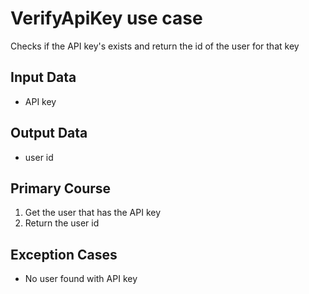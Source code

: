 # VerifyApiKey use case

Checks if the API key's exists and return the id of the user for that key

## Input Data

- API key

## Output Data

- user id

## Primary Course

1. Get the user that has the API key
2. Return the user id

## Exception Cases

- No user found with API key
